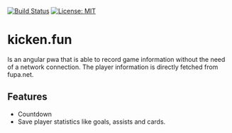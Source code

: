 [![Build Status](https://travis-ci.org/fischer-matthias/kicken.fun.svg?branch=master)](https://travis-ci.org/fischer-matthias/kicken.fun) [![License: MIT](https://img.shields.io/badge/License-MIT-yellow.svg)](https://opensource.org/licenses/MIT)
# kicken.fun
Is an angular pwa that is able to record game information without the need of a network connection. The player information is directly fetched from fupa.net.

## Features
- Countdown
- Save player statistics like goals, assists and cards.